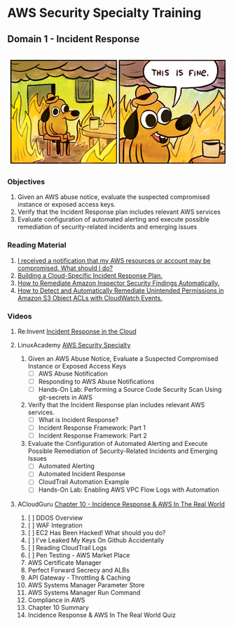 # **AWS Security Specialty Training**

## Domain 1 - Incident Response
![alt text](https://github.com/danielvanheerden/danielvanheerden.github.io/blob/master/Its-Fine.png "It's fine...")
---
### Objectives
1. Given an AWS abuse notice, evaluate the suspected compromised instance or exposed access keys.
2. Verify that the Incident Response plan includes relevant AWS services
3. Evaluate configuration of automated alerting and execute possible remediation of security-related incidents and emerging issues

### Reading Material
1. [I received a notification that my AWS resources or account may be compromised. What should I do?](https://aws.amazon.com/premiumsupport/knowledge-center/potential-account-compromise/)
2. [Building a Cloud-Specific Incident Response Plan.](https://aws.amazon.com/blogs/publicsector/building-a-cloud-specific-incident-response-plan/)
3. [How to Remediate Amazon Inspector Security Findings Automatically.](https://aws.amazon.com/blogs/security/how-to-remediate-amazon-inspector-security-findings-automatically/)
4. [How to Detect and Automatically Remediate Unintended Permissions in Amazon S3 Object ACLs with CloudWatch Events.](https://aws.amazon.com/blogs/security/how-to-detect-and-automatically-remediate-unintended-permissions-in-amazon-s3-object-acls-with-cloudwatch-events/)

### Videos 
1. Re:Invent [Incident Response in the Cloud](https://www.youtube.com/watch?v=ufmgB9M2WII)

2. LinuxAcademy [AWS Security Specialty](https://linuxacademy.com/amazon-web-services/training/course/name/aws-certified-security-specialty)
    1.  Given an AWS Abuse Notice, Evaluate a Suspected Compromised Instance or Exposed Access Keys
	    - [ ] AWS Abuse Notification
	    - [ ] Responding to AWS Abuse Notifications
	    - [ ] Hands-On Lab: Performing a Source Code Security Scan Using git-secrets in AWS
    2.  Verify that the Incident Response plan includes relevant AWS services.
	    - [ ] What is Incident Response?
	    - [ ] Incident Response Framework: Part 1
	    - [ ] Incident Response Framework: Part 2
    3.  Evaluate the Configuration of Automated Alerting and Execute Possible Remediation of Security-Related Incidents and Emerging Issues
	    - [ ] Automated Alerting
	    - [ ] Automated Incident Response
	    - [ ] CloudTrail Automation Example
	    - [ ] Hands-On Lab:  Enabling AWS VPC Flow Logs with Automation

3. ACloudGuru [Chapter 10 - Incidence Response & AWS In The Real World](https://learn.acloud.guru/course/aws-certified-security-specialty/dashboard)
	1. [ ] DDOS Overview
 	2. [ ] WAF Integration
	3. [ ] EC2 Has Been Hacked! What should you do?
	4. [ ] I've Leaked My Keys On Github Accidentally
	5. [ ] Reading CloudTrail Logs
	6. [ ] Pen Testing - AWS Market Place
	7. AWS Certificate Manager
	8. Perfect Forward Secrecy and ALBs
	9. API Gateway - Throttling & Caching
	10. AWS Systems Manager Parameter Store
 	11. AWS Systems Manager Run Command
	12.	Compliance in AWS
	13. Chapter 10 Summary
	14. Incidence Response & AWS In The Real World Quiz
